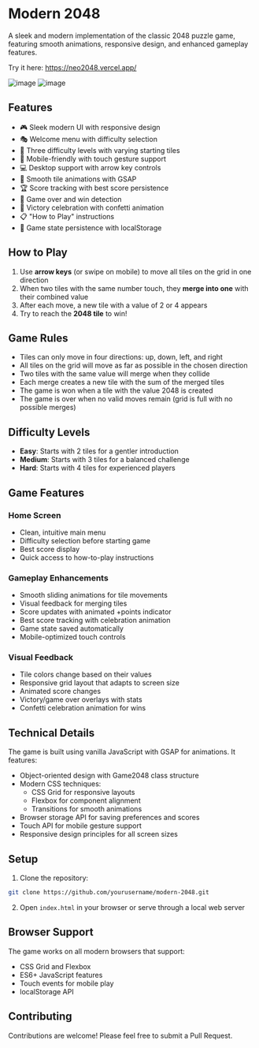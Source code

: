# Modern 2048

A sleek and modern implementation of the classic 2048 puzzle game, featuring smooth animations, responsive design, and enhanced gameplay features.

Try it here: https://neo2048.vercel.app/

![image](https://github.com/user-attachments/assets/b85a8651-aeb3-4d35-b38b-ed85634eab92)
![image](https://github.com/user-attachments/assets/d4164dcf-6588-4512-a519-169b75ae28a4)



## Features

- 🎮 Sleek modern UI with responsive design
- 🎭 Welcome menu with difficulty selection
- 🔢 Three difficulty levels with varying starting tiles
- 📱 Mobile-friendly with touch gesture support
- 💻 Desktop support with arrow key controls
- 🌊 Smooth tile animations with GSAP
- 🏆 Score tracking with best score persistence
- 🎯 Game over and win detection
- 🎉 Victory celebration with confetti animation
- 📋 "How to Play" instructions
- 💾 Game state persistence with localStorage

## How to Play

1. Use **arrow keys** (or swipe on mobile) to move all tiles on the grid in one direction
2. When two tiles with the same number touch, they **merge into one** with their combined value
3. After each move, a new tile with a value of 2 or 4 appears
4. Try to reach the **2048 tile** to win!

## Game Rules

- Tiles can only move in four directions: up, down, left, and right
- All tiles on the grid will move as far as possible in the chosen direction
- Two tiles with the same value will merge when they collide
- Each merge creates a new tile with the sum of the merged tiles
- The game is won when a tile with the value 2048 is created
- The game is over when no valid moves remain (grid is full with no possible merges)

## Difficulty Levels

- **Easy**: Starts with 2 tiles for a gentler introduction
- **Medium**: Starts with 3 tiles for a balanced challenge
- **Hard**: Starts with 4 tiles for experienced players

## Game Features

### Home Screen
- Clean, intuitive main menu
- Difficulty selection before starting game
- Best score display
- Quick access to how-to-play instructions

### Gameplay Enhancements
- Smooth sliding animations for tile movements
- Visual feedback for merging tiles
- Score updates with animated +points indicator
- Best score tracking with celebration animation
- Game state saved automatically
- Mobile-optimized touch controls

### Visual Feedback
- Tile colors change based on their values
- Responsive grid layout that adapts to screen size
- Animated score changes
- Victory/game over overlays with stats
- Confetti celebration animation for wins

## Technical Details

The game is built using vanilla JavaScript with GSAP for animations. It features:

- Object-oriented design with Game2048 class structure
- Modern CSS techniques:
  - CSS Grid for responsive layouts
  - Flexbox for component alignment
  - Transitions for smooth animations
- Browser storage API for saving preferences and scores
- Touch API for mobile gesture support
- Responsive design principles for all screen sizes

## Setup

1. Clone the repository:
```bash
git clone https://github.com/yourusername/modern-2048.git
```

2. Open `index.html` in your browser or serve through a local web server

## Browser Support

The game works on all modern browsers that support:
- CSS Grid and Flexbox
- ES6+ JavaScript features
- Touch events for mobile play
- localStorage API

## Contributing

Contributions are welcome! Please feel free to submit a Pull Request.
